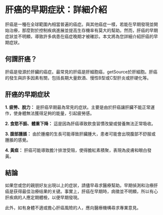 
# 肝癌的早期症狀：詳細介紹

肝癌是一種在全球範圍內相當普遍的癌症。與其他癌症一樣，若能在早期發現並開始治療，那麼對於控制疾病進展並提高生存機率有莫大的幫助。然而，肝癌的早期症狀並不明顯，導致許多病患在癌症晚期才被確診。本文將為您詳細介紹肝癌的早期症狀。

## 何謂肝癌？

肝癌是發源於肝臟的癌症。最常見的肝癌是肝細胞癌，getSource於肝細胞。肝癌的發生與許多因素有關，包括長期大量飲酒、慢性B型或C型肝炎或肝硬化等。

## 肝癌的早期症狀

**1. 疲勞、脫力：** 是肝癌早期最為常見的症狀。主要是由於肝癌讓肝臟不能正常運作，使身體無法獲得足夠的能量，引起疲勞感。

**2. 食慾不振、體重下降：** 這是因為肝癌導致飲食習慣改變或營養無法正常吸收。

**3. 腹部腫脹：** 由於腫瘤的生長可能導致肝臟腫大，患者可能會出現腹部不舒服或腫脹的感覺。

**4. 黃疸：** 肝癌可能導致膽汁排泄受阻，使得膽紅素積聚，表現為皮膚和眼白發黃。

## 結論

如果您或您的親朋好友出現以上的症狀，請儘早尋求醫療幫助。早期偵測和治療肝癌是获得最佳治療结果的关键。事實上，肝癌在早期時，病徵並不明顯，所以有心肝疾病的人應定期體檢，以便早期發現。

此外，如有身體不適或擔心肝癌風險的人，應向醫療機構尋求專業意見。